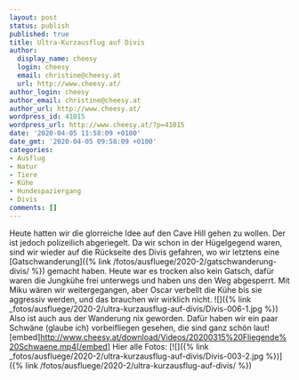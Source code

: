 ```yaml
---
layout: post
status: publish
published: true
title: Ultra-Kurzausflug auf Divis
author:
  display_name: cheesy
  login: cheesy
  email: christine@cheesy.at
  url: http://www.cheesy.at/
author_login: cheesy
author_email: christine@cheesy.at
author_url: http://www.cheesy.at/
wordpress_id: 41015
wordpress_url: http://www.cheesy.at/?p=41015
date: '2020-04-05 11:58:09 +0100'
date_gmt: '2020-04-05 09:58:09 +0100'
categories:
- Ausflug
- Natur
- Tiere
- Kühe
- Hundespaziergang
- Divis
comments: []
---
```

Heute hatten wir die glorreiche Idee auf den Cave Hill gehen zu wollen. Der ist jedoch polizeilich abgeriegelt. Da wir schon in der Hügelgegend waren, sind wir wieder auf die Rückseite des Divis gefahren, wo wir letztens eine [Gatschwanderung]({% link /fotos/ausfluege/2020-2/gatschwanderung-divis/ %}) gemacht haben.
Heute war es trocken also kein Gatsch, dafür waren die Jungkühe frei unterwegs und haben uns den Weg abgesperrt. Mit Miku wären wir weitergegangen, aber Oscar verbellt die Kühe bis sie aggressiv werden, und das brauchen wir wirklich nicht.
![]({% link _fotos/ausfluege/2020-2/ultra-kurzausflug-auf-divis/Divis-006-1.jpg %})
Also ist auch aus der Wanderung nix geworden.
Dafür haben wir ein paar Schwäne (glaube ich) vorbeifliegen gesehen, die sind ganz schön laut!
[embed]http://www.cheesy.at/download/Videos/20200315%20Fliegende%20Schwaene.mp4[/embed]
Hier alle Fotos:
[![]({% link _fotos/ausfluege/2020-2/ultra-kurzausflug-auf-divis/Divis-003-2.jpg %})]({% link /fotos/ausfluege/2020-2/ultra-kurzausflug-auf-divis/ %})

